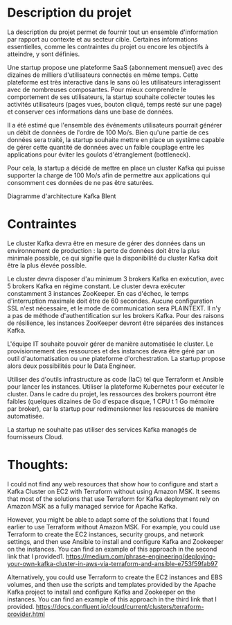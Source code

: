 # Description du projet

La description du projet permet de fournir tout un ensemble d'information par rapport au contexte et au secteur cible. Certaines informations essentielles, comme les contraintes du projet ou encore les objectifs à atteindre, y sont définies.

Une startup propose une plateforme SaaS (abonnement mensuel) avec des dizaines de milliers d'utilisateurs connectés en même temps. Cette plateforme est très interactive dans le sans où les utilisateurs interagissent avec de nombreuses composantes. Pour mieux comprendre le comportement de ses utilisateurs, la startup souhaite collecter toutes les activités utilisateurs (pages vues, bouton cliqué, temps resté sur une page) et conserver ces informations dans une base de données.

Il a été estimé que l'ensemble des événements utilisateurs pourrait générer un débit de données de l'ordre de 100 Mo/s. Bien qu'une partie de ces données sera traité, la startup souhaite mettre en place un système capable de gérer cette quantité de données avec un faible couplage entre les applications pour éviter les goulots d'étranglement (bottleneck).

Pour cela, la startup a décidé de mettre en place un cluster Kafka qui puisse supporter la charge de 100 Mo/s afin de permettre aux applications qui consomment ces données de ne pas être saturées.

Diagramme d'architecture Kafka Blent

# Contraintes
Le cluster Kafka devra être en mesure de gérer des données dans un environnement de production : la perte de données doit être la plus minimale possible, ce qui signifie que la disponibilité du cluster Kafka doit être la plus élevée possible.

Le cluster devra disposer d'au minimum 3 brokers Kafka en exécution, avec 5 brokers Kafka en régime constant.
Le cluster devra exécuter constamment 3 instances ZooKeeper.
En cas d'échec, le temps d'interruption maximale doit être de 60 secondes.
Aucune configuration SSL n'est nécessaire, et le mode de communication sera PLAINTEXT.
Il n'y a pas de méthode d'authentification sur les brokers Kafka.
Pour des raisons de résilience, les instances ZooKeeper devront être séparées des instances Kafka.

L'équipe IT souhaite pouvoir gérer de manière automatisée le cluster. Le provisionnement des ressources et des instances devra être géré par un outil d'automatisation ou une plateforme d'orchestration. La startup propose alors deux possibilités pour le Data Engineer.

Utiliser des d'outils infrastructure as code (IaC) tel que Terraform et Ansible pour lancer les instances.
Utiliser la plateforme Kubernetes pour exécuter le cluster.
Dans le cadre du projet, les ressources des brokers pourront être faibles (quelques dizaines de Go d'espace disque, 1 CPU t 1 Go mémoire par broker), car la startup pour redimensionner les ressources de manière automatisée.

La startup ne souhaite pas utiliser des services Kafka managés de fournisseurs Cloud.



# Thoughts:
I could not find any web resources that show how to configure and start a Kafka Cluster on EC2 with Terraform without using Amazon MSK. It seems that most of the solutions that use Terraform for Kafka deployment rely on Amazon MSK as a fully managed service for Apache Kafka.

However, you might be able to adapt some of the solutions that I found earlier to use Terraform without Amazon MSK. For example, you could use Terraform to create the EC2 instances, security groups, and network settings, and then use Ansible to install and configure Kafka and Zookeeper on the instances. You can find an example of this approach in the second link that I provided1.
https://medium.com/phrase-engineering/deploying-your-own-kafka-cluster-in-aws-via-terraform-and-ansible-e753f59fab97

Alternatively, you could use Terraform to create the EC2 instances and EBS volumes, and then use the scripts and templates provided by the Apache Kafka project to install and configure Kafka and Zookeeper on the instances. You can find an example of this approach in the third link that I provided.
https://docs.confluent.io/cloud/current/clusters/terraform-provider.html

